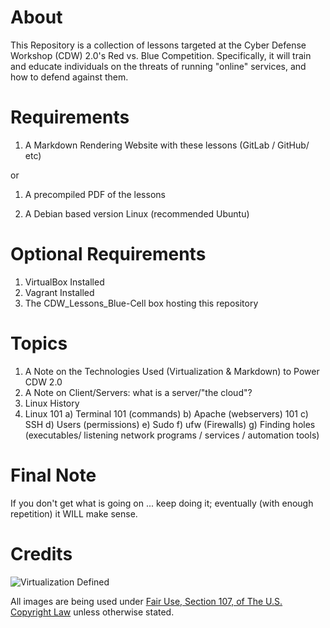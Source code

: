 About
=====
This Repository is a collection of lessons targeted at the Cyber Defense Workshop (CDW) 2.0's Red vs. Blue Competition.
Specifically, it will train and educate individuals on the threats of running "online" services, and how to defend against them.

Requirements
============
1. A Markdown Rendering Website with these lessons (GitLab / GitHub/ etc)

or

1. A precompiled PDF of the lessons

2. A Debian based version Linux (recommended Ubuntu) 

Optional Requirements
=====================
1. VirtualBox Installed
2. Vagrant Installed
3. The CDW_Lessons_Blue-Cell box hosting this repository

Topics
======
1) A Note on the Technologies Used (Virtualization & Markdown) to Power CDW 2.0 
2) A Note on Client/Servers: what is a server/"the cloud"?
3) Linux History
4) Linux 101
a) Terminal 101 (commands)
b) Apache (webservers) 101
c) SSH
d) Users (permissions)
e) Sudo
f) ufw (Firewalls)
g) Finding holes (executables/ listening network programs / services / automation tools)

Final Note
==========
If you don't get what is going on ... keep doing it; eventually (with enough repetition) it WILL make sense.

Credits
=======
![Virtualization Defined](http://www.vmware.com/files/images/diagrams/vmw-virtualization-defined.jpg "VMWare's Outline of Virtualization")

All images are being used under [Fair Use, Section 107, of The U.S. Copyright Law](http://www.copyright.gov/fls/fl102.html) unless otherwise stated.
